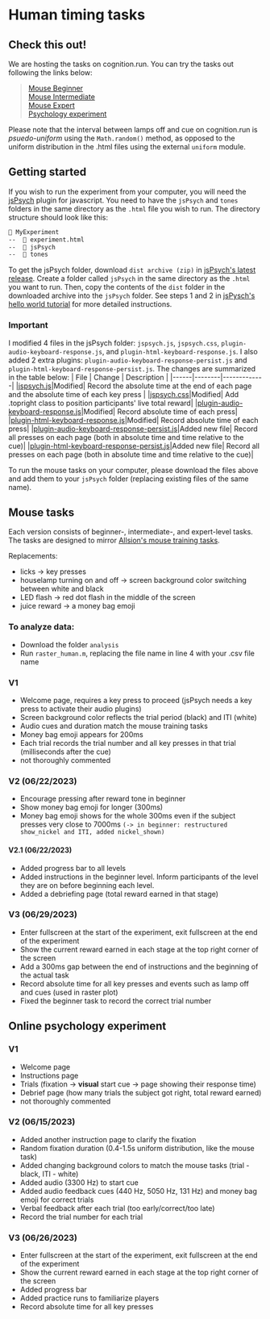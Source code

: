 # Human timing tasks
## Check this out!
We are hosting the tasks on cognition.run. You can try the tasks out following the links below:

> [Mouse Beginner](https://mhpzrl3zeh.cognition.run)\
> [Mouse Intermediate](https://igho7pugeo.cognition.run)\
> [Mouse Expert](https://vjveqwtp5h.cognition.run)\
> [Psychology experiment](https://4bdfgc8ohd.cognition.run)

Please note that the interval between lamps off and cue on cognition.run is _psuedo-uniform_ using the `Math.random()` method, as opposed to the uniform distribution in the .html files using the external `uniform` module.
## Getting started
If you wish to run the experiment from your computer, you will need the [jsPsych](https://github.com/jspsych/jsPsych/tree/main) plugin for javascript. You need to have the `jsPsych` and `tones` folders in the same directory as the `.html` file you wish to run. The directory structure should look like this:
```markdown
📂 MyExperiment
--  📄 experiment.html
--  📂 jsPsych
--  📂 tones
```
To get the jsPsych folder, download `dist archive (zip)` in [jsPsych's latest release](https://github.com/jspsych/jsPsych/releases). Create a folder called `jsPsych` in the same directory as the `.html` you want to run. Then, copy the contents of the `dist` folder in the downloaded archive into the `jsPsych` folder. See steps 1 and 2 in [jsPysch's hello world tutorial](https://www.jspsych.org/7.3/tutorials/hello-world/#option-2-download-and-host-jspsych) for more detailed instructions.

### Important
I modified 4 files in the jsPsych folder: `jspsych.js`, `jspsych.css`, `plugin-audio-keyboard-response.js`, and `plugin-html-keyboard-response.js`. I also added 2 extra plugins: `plugin-audio-keyboard-response-persist.js` and `plugin-html-keyboard-response-persist.js`. The changes are summarized in the table below:
| File | Change | Description |
|------|--------|-------------|
|[jspsych.js](https://github.com/pichamon2545/game/blob/main/jsPsych/jspsych.js)|Modified| Record the absolute time at the end of each page and the absolute time of each key press |
|[jspsych.css](https://github.com/pichamon2545/game/blob/main/jsPsych/jspsych.css)|Modified| Add .topright class to position participants' live total reward|
|[plugin-audio-keyboard-response.js](https://github.com/pichamon2545/game/blob/main/jsPsych/plugin-audio-keyboard-response.js)|Modified| Record absolute time of each press|
|[plugin-html-keyboard-response.js](https://github.com/pichamon2545/game/blob/main/jsPsych/plugin-html-keyboard-response.js)|Modified| Record absolute time of each press|
|[plugin-audio-keyboard-response-persist.js](https://github.com/pichamon2545/game/blob/main/jsPsych/plugin-audio-keyboard-response-persist.js)|Added new file| Record all presses on each page (both in absolute time and time relative to the cue)|
|[plugin-html-keyboard-response-persist.js](https://github.com/pichamon2545/game/blob/main/jsPsych/plugin-html-keyboard-response-persist.js)|Added new file| Record all presses on each page (both in absolute time and time relative to the cue)|

To run the mouse tasks on your computer, please download the files above and add them to your `jsPsych` folder (replacing existing files of the same name).

## Mouse tasks
Each version consists of beginner-, intermediate-, and expert-level tasks. The tasks are designed to mirror [Allsion's mouse training tasks](https://elifesciences.org/articles/62583#s4).

Replacements:
- licks -> key presses
- houselamp turning on and off -> screen background color switching between white and black
- LED flash -> red dot flash in the middle of the screen
- juice reward -> a money bag emoji

### To analyze data:
- Download the folder `analysis`
- Run `raster_human.m`, replacing the file name in line 4 with your .csv file name

### V1
- Welcome page, requires a key press to proceed (jsPsych needs a key press to activate their audio plugins)
- Screen background color reflects the trial period (black) and ITI (white)
- Audio cues and duration match the mouse training tasks
- Money bag emoji appears for 200ms
- Each trial records the trial number and all key presses in that trial (milliseconds after the cue)
- not thoroughly commented
### V2 (06/22/2023)
- Encourage pressing after reward tone in beginner
- Show money bag emoji for longer (300ms) 
- Money bag emoji shows for the whole 300ms even if the subject presses very close to 7000ms `(-> in beginner: restructured show_nickel and ITI, added nickel_shown)`
#### V2.1 (06/22/2023)
- Added progress bar to all levels
- Added instructions in the beginner level. Inform participants of the level they are on before beginning each level.
- Added a debriefing page (total reward earned in that stage)
### V3 (06/29/2023)
- Enter fullscreen at the start of the experiment, exit fullscreen at the end of the experiment
- Show the current reward earned in each stage at the top right corner of the screen
- Add a 300ms gap between the end of instructions and the beginning of the actual task
- Record absolute time for all key presses and events such as lamp off and cues (used in raster plot)
- Fixed the beginner task to record the correct trial number

## Online psychology experiment
### V1
- Welcome page
- Instructions page
- Trials (fixation -> **visual** start cue -> page showing their response time)
- Debrief page (how many trials the subject got right, total reward earned)
- not thoroughly commented
### V2 (06/15/2023)
- Added another instruction page to clarify the fixation
- Random fixation duration (0.4-1.5s uniform distribution, like the mouse task)
- Added changing background colors to match the mouse tasks (trial - black, ITI - white)
- Added audio (3300 Hz) to start cue
- Added audio feedback cues (440 Hz, 5050 Hz, 131 Hz) and money bag emoji for correct trials
- Verbal feedback after each trial (too early/correct/too late)
- Record the trial number for each trial
### V3 (06/26/2023)
- Enter fullscreen at the start of the experiment, exit fullscreen at the end of the experiment
- Show the current reward earned in each stage at the top right corner of the screen
- Added progress bar
- Added practice runs to familiarize players
- Record absolute time for all key presses
